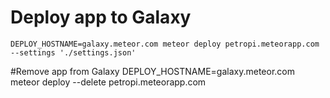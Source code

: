 
# Deploy app to Galaxy
	DEPLOY_HOSTNAME=galaxy.meteor.com meteor deploy petropi.meteorapp.com --settings './settings.json'
	
#Remove app from Galaxy
	DEPLOY_HOSTNAME=galaxy.meteor.com meteor deploy --delete petropi.meteorapp.com

